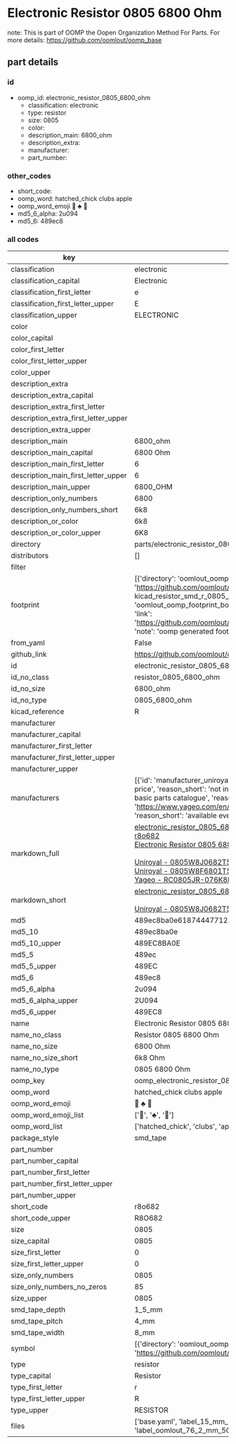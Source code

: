 # Electronic Resistor 0805 6800 Ohm  

note: This is part of OOMP the Oopen Organization Method For Parts. For more details: https://github.com/oomlout/oomp_base

##  part details





### id
* oomp_id: electronic_resistor_0805_6800_ohm
  * classification: electronic
  * type: resistor
  * size: 0805
  * color: 
  * description_main: 6800_ohm
  * description_extra: 
  * manufacturer: 
  * part_number: 

### other_codes
* short_code: 
* oomp_word: hatched_chick clubs apple
* oomp_word_emoji :hatched_chick: :clubs: :apple:
* md5_6_alpha: 2u094
* md5_6: 489ec8

### all codes 
| key | value |  
| --- | --- |  
| classification | electronic |  
| classification_capital | Electronic |  
| classification_first_letter | e |  
| classification_first_letter_upper | E |  
| classification_upper | ELECTRONIC |  
| color |  |  
| color_capital |  |  
| color_first_letter |  |  
| color_first_letter_upper |  |  
| color_upper |  |  
| description_extra |  |  
| description_extra_capital |  |  
| description_extra_first_letter |  |  
| description_extra_first_letter_upper |  |  
| description_extra_upper |  |  
| description_main | 6800_ohm |  
| description_main_capital | 6800 Ohm |  
| description_main_first_letter | 6 |  
| description_main_first_letter_upper | 6 |  
| description_main_upper | 6800_OHM |  
| description_only_numbers | 6800 |  
| description_only_numbers_short | 6k8 |  
| description_or_color | 6k8 |  
| description_or_color_upper | 6K8 |  
| directory | parts/electronic_resistor_0805_6800_ohm |  
| distributors | [] |  
| filter |  |  
| footprint | [{'directory': 'oomlout_oomp_footprint_bot/footprints/kicad_resistor_smd_r_0805_2012metric//working/working.kicad_mod', 'index': 0, 'link': 'https://github.com/oomlout/oomlout_oomp_footprint_bot/tree/main/foootprntss/kicad_resistor_smd_r_0805_2012metric', 'note': 'source footprint kicad_resistor_smd_r_0805_2012metric', 'oomp_key': 'oomp_kicad_resistor_smd_r_0805_2012metric'}, {'directory': 'oomlout_oomp_footprint_bot/footprints/oomlout_oomlout_oomp_part_footprints_r8o682_electronic_resistor_0805_6800_ohm//working/working.kicad_mod', 'index': 1, 'link': 'https://github.com/oomlout/oomlout_oomp_footprint_bot/tree/main/foootprntss/oomlout_oomlout_oomp_part_footprints_r8o682_electronic_resistor_0805_6800_ohm', 'note': 'oomp generated footprint', 'oomp_key': 'oomp_oomlout_oomlout_oomp_part_footprints_r8o682_electronic_resistor_0805_6800_ohm'}] |  
| from_yaml | False |  
| github_link | https://github.com/oomlout/oomlout_oomp_part_src/tree/main/parts/electronic_resistor_0805_6800_ohm/working |  
| id | electronic_resistor_0805_6800_ohm |  
| id_no_class | resistor_0805_6800_ohm |  
| id_no_size | 6800_ohm |  
| id_no_type | 0805_6800_ohm |  
| kicad_reference | R |  
| manufacturer |  |  
| manufacturer_capital |  |  
| manufacturer_first_letter |  |  
| manufacturer_first_letter_upper |  |  
| manufacturer_upper |  |  
| manufacturers | [{'id': 'manufacturer_uniroyal', 'link': '', 'name': 'Uniroyal', 'note': {'reason': 'did this one first, but not in jlc pcb basic parts and 1 percent are and they are the same price', 'reason_short': 'not in jlc basic parts'}, 'part_number': '0805W8J0682T5E'}, {'id': 'manufacturer_uniroyal', 'link': '', 'name': 'Uniroyal', 'note': {'reason': 'in the jlc basic parts catalogue', 'reason_short': 'jlc basic part'}, 'part_number': '0805W8F6801T5E'}, {'id': 'manufacturer_yageo', 'link': 'https://www.yageo.com/en/Chart/Download/pdf/RC0805JR-076K8L', 'name': 'Yageo', 'note': {'reason': 'yageo is a commonly cross referenced part number', 'reason_short': 'available everywhere'}, 'part_number': 'RC0805JR-076K8L'}] |  
| markdown_full | [electronic_resistor_0805_6800_ohm](https://github.com/oomlout/oomlout_oomp_part_src/tree/main/parts/electronic_resistor_0805_6800_ohm/working)<br>[r8o682](https://github.com/oomlout/oomlout_oomp_part_src/tree/main/parts/electronic_resistor_0805_6800_ohm/working)<br>[Electronic Resistor 0805 6800 Ohm](https://github.com/oomlout/oomlout_oomp_part_src/tree/main/parts/electronic_resistor_0805_6800_ohm/working)<br><br>[Uniroyal - 0805W8J0682T5E- not in jlc basic parts]() [(L)  ](https://www.lcsc.com/search?q=0805W8J0682T5E)[(D)  ](https://www.digikey.com/en/products?keywords=0805W8J0682T5E)[(M)  ](https://www.mouser.com/Search/Refine?Keyword=0805W8J0682T5E)[(N)  ](https://www.newark.com/search?st=0805W8J0682T5E)[(SZ)  ](https://so.szlcsc.com/global.html?k=0805W8J0682T5E)<br>[Uniroyal - 0805W8F6801T5E- jlc basic part]() [(L)  ](https://www.lcsc.com/search?q=0805W8F6801T5E)[(D)  ](https://www.digikey.com/en/products?keywords=0805W8F6801T5E)[(M)  ](https://www.mouser.com/Search/Refine?Keyword=0805W8F6801T5E)[(N)  ](https://www.newark.com/search?st=0805W8F6801T5E)[(SZ)  ](https://so.szlcsc.com/global.html?k=0805W8F6801T5E)<br>[Yageo - RC0805JR-076K8L- available everywhere](https://www.yageo.com/en/Chart/Download/pdf/RC0805JR-076K8L) [(L)  ](https://www.lcsc.com/search?q=RC0805JR-076K8L)[(D)  ](https://www.digikey.com/en/products?keywords=RC0805JR-076K8L)[(M)  ](https://www.mouser.com/Search/Refine?Keyword=RC0805JR-076K8L)[(N)  ](https://www.newark.com/search?st=RC0805JR-076K8L)[(SZ)  ](https://so.szlcsc.com/global.html?k=RC0805JR-076K8L)<br> |  
| markdown_short | [electronic_resistor_0805_6800_ohm](https://github.com/oomlout/oomlout_oomp_part_src/tree/main/parts/electronic_resistor_0805_6800_ohm/working)<br><br>[Uniroyal - 0805W8J0682T5E- not in jlc basic parts]()[Uniroyal - 0805W8F6801T5E- jlc basic part]()[Yageo - RC0805JR-076K8L- available everywhere](https://www.yageo.com/en/Chart/Download/pdf/RC0805JR-076K8L) |  
| md5 | 489ec8ba0e6187444771235aa674616e |  
| md5_10 | 489ec8ba0e |  
| md5_10_upper | 489EC8BA0E |  
| md5_5 | 489ec |  
| md5_5_upper | 489EC |  
| md5_6 | 489ec8 |  
| md5_6_alpha | 2u094 |  
| md5_6_alpha_upper | 2U094 |  
| md5_6_upper | 489EC8 |  
| name | Electronic Resistor 0805 6800 Ohm |  
| name_no_class | Resistor 0805 6800 Ohm |  
| name_no_size | 6800 Ohm |  
| name_no_size_short | 6k8 Ohm |  
| name_no_type | 0805 6800 Ohm |  
| oomp_key | oomp_electronic_resistor_0805_6800_ohm |  
| oomp_word | hatched_chick clubs apple |  
| oomp_word_emoji | :hatched_chick: :clubs: :apple: |  
| oomp_word_emoji_list | [':hatched_chick:', ':clubs:', ':apple:'] |  
| oomp_word_list | ['hatched_chick', 'clubs', 'apple'] |  
| package_style | smd_tape |  
| part_number |  |  
| part_number_capital |  |  
| part_number_first_letter |  |  
| part_number_first_letter_upper |  |  
| part_number_upper |  |  
| short_code | r8o682 |  
| short_code_upper | R8O682 |  
| size | 0805 |  
| size_capital | 0805 |  
| size_first_letter | 0 |  
| size_first_letter_upper | 0 |  
| size_only_numbers | 0805 |  
| size_only_numbers_no_zeros | 85 |  
| size_upper | 0805 |  
| smd_tape_depth | 1_5_mm |  
| smd_tape_pitch | 4_mm |  
| smd_tape_width | 8_mm |  
| symbol | [{'directory': 'oomlout_oomp_symbol_bot/symbols/kicad_device_r//working/working.kicad_sym', 'index': 0, 'link': 'https://github.com/oomlout/oomlout_oomp_symbol_bot/tree/main/symbols/kicad_device_r', 'oomp_key': 'oomp_kicad_device_r'}] |  
| type | resistor |  
| type_capital | Resistor |  
| type_first_letter | r |  
| type_first_letter_upper | R |  
| type_upper | RESISTOR |  
| files | ['base.yaml', 'label_15_mm_30_mm.pdf', 'label_15_mm_30_mm.svg', 'label_76_2_mm_50_8_mm.pdf', 'label_76_2_mm_50_8_mm.svg', 'label_oomlout_76_2_mm_50_8_mm.pdf', 'label_oomlout_76_2_mm_50_8_mm.svg', 'readme.md', 'working.json', 'working.yaml'] |  
